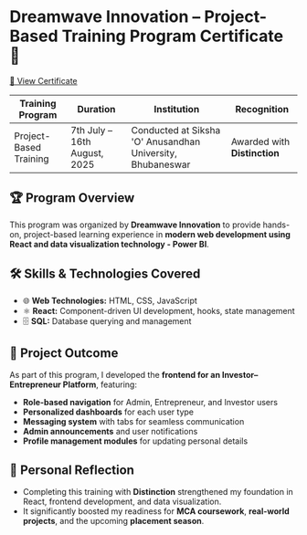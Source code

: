# Dreamwave Innovation – Project-Based Training Program Certificate 🏅

[📄 View Certificate](./Dreamwave%20Innovation%20Training%20Certificate.pdf)

| **Training Program** | **Duration** | **Institution** | **Recognition** |
|---------------------|-------------|-----------------|----------------|
| Project-Based Training  | 7th July – 16th August, 2025 | Conducted at Siksha 'O' Anusandhan University, Bhubaneswar | Awarded with **Distinction** |

## 🏆 Program Overview
This program was organized by **Dreamwave Innovation** to provide hands-on, project-based learning experience in **modern web development using React and data visualization technology - Power BI**.  

## 🛠 Skills & Technologies Covered
 - 🌐 **Web Technologies:** HTML, CSS, JavaScript  
 - ⚛ **React:** Component-driven UI development, hooks, state management  
 - 🗄️ **SQL:** Database querying and management  

## 🚀 Project Outcome
As part of this program, I developed the **frontend for an Investor–Entrepreneur Platform**, featuring:
- **Role-based navigation** for Admin, Entrepreneur, and Investor users  
- **Personalized dashboards** for each user type  
- **Messaging system** with tabs for seamless communication  
- **Admin announcements** and user notifications  
- **Profile management modules** for updating personal details  

## 🌱 Personal Reflection
- Completing this training with **Distinction** strengthened my foundation in React, frontend development, and data visualization.  
- It significantly boosted my readiness for **MCA coursework**, **real-world projects**, and the upcoming **placement season**.

